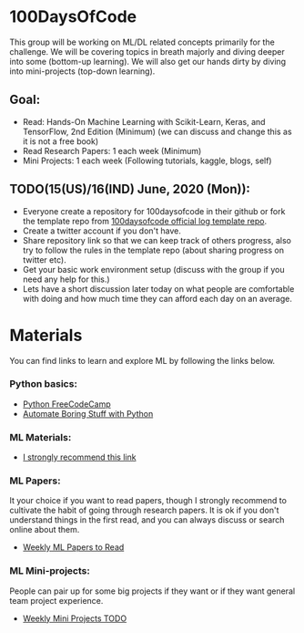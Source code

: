 # 100DaysOfCode
This group will be working on ML/DL related concepts primarily for the challenge. 
We will be covering topics in breath majorly and diving deeper into some (bottom-up learning). 
We will also get our hands dirty by diving into mini-projects (top-down learning).

## Goal:
 - Read: Hands-On Machine Learning with Scikit-Learn, Keras, and TensorFlow, 2nd Edition (Minimum) (we can discuss and change this as it is not a free book)
 - Read Research Papers: 1 each week (Minimum)
 - Mini Projects: 1 each week (Following tutorials, kaggle, blogs, self)

## TODO(15(US)/16(IND) June, 2020 (Mon)):
 - Everyone create a repository for 100daysofcode in their github or fork the template repo from [100daysofcode official log template repo](https://github.com/Kallaway/100-days-of-code).
 - Create a twitter account if you don't have. 
 - Share repository link so that we can keep track of others progress, also try to follow the rules in the template repo (about sharing progress on twitter etc). 
 - Get your basic work environment setup (discuss with the group if you need any help for this.)
 - Lets have a short discussion later today on what people are comfortable with doing and how much time they can afford each day on an average.


# Materials
You can find links to learn and explore ML by following the links below.
### Python basics:
  - [Python FreeCodeCamp](https://www-freecodecamp-org.cdn.ampproject.org/c/s/www.freecodecamp.org/news/the-ultimate-guide-to-python-from-beginner-to-intermediate-to-pro/amp/#)
  - [Automate Boring Stuff with Python](https://automatetheboringstuff.com/)
### ML Materials:
  - [I strongly recommend this link](https://machinelearningmastery.com/start-here/#getstarted)
### ML Papers:
It your choice if you want to read papers, though I strongly recommend to cultivate the habit of going through research papers. It is ok if you don't understand things in the first read, and you can always discuss or search online about them.
  - [Weekly ML Papers to Read](./ml-papers-todo.md)
### ML Mini-projects: 
People can pair up for some big projects if they want or if they want general team project experience.
  - [Weekly Mini Projects TODO](./mini-project-todo.md)  
  

